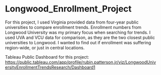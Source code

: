 # Longwood_Enrollment_Project

For this project, I used Virginia provided data from four-year public universities to compare enrollment trends. Enrollment numbers from Longwood University was my primary focus when searching for trends. I used UVA and VCU data for comparison, as they are the two closest public universities to Longwood. I wanted to find out if enrollment was suffering region-wide, or just in central locations.

Tableau Public Dashboard for this project:
https://public.tableau.com/app/profile/rubin.patterson.jr/viz/LongwoodUniversityEnrollmentTrendsResearch/Dashboard1
